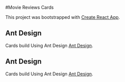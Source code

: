#Movie Reviews Cards

This project was bootstrapped with [Create React App](https://github.com/facebook/create-react-app).

## Ant Design 

Cards build Using Ant Design [Ant Design](https://ant.design/components/card/).

## Ant Design 

Cards build Using Ant Design [Ant Design](https://ant.design/components/card/).



